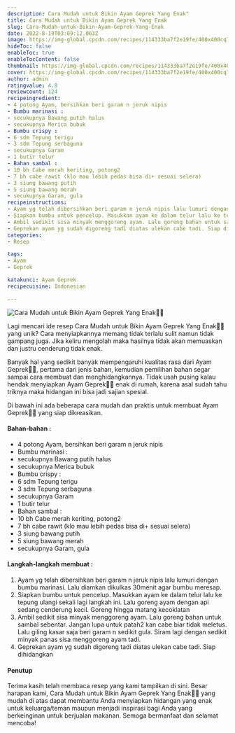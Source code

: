```yaml
---
description: Cara Mudah untuk Bikin Ayam Geprek Yang Enak"
title: Cara Mudah untuk Bikin Ayam Geprek Yang Enak
slug: Cara-Mudah-untuk-Bikin-Ayam-Geprek-Yang-Enak
date: 2022-8-19T03:09:12.063Z
image: https://img-global.cpcdn.com/recipes/114333ba7f2e19fe/400x400cq70/photo.jpg
hideToc: false
enableToc: true
enableTocContent: false
thumbnail: https://img-global.cpcdn.com/recipes/114333ba7f2e19fe/400x400cq70/photo.jpg
cover: https://img-global.cpcdn.com/recipes/114333ba7f2e19fe/400x400cq70/photo.jpg
author: admin
ratingvalue: 4.8
reviewcount: 124
recipeingredient:
- 4 potong Ayam, bersihkan beri garam n jeruk nipis
- Bumbu marinasi :
- secukupnya Bawang putih halus
- secukupnya Merica bubuk
- Bumbu crispy :
- 6 sdm Tepung terigu
- 3 sdm Tepung serbaguna
- secukupnya Garam
- 1 butir telur
- Bahan sambal :
- 10 bh Cabe merah keriting, potong2
- 7 bh cabe rawit (klo mau lebih pedas bisa di+ sesuai selera)
- 3 siung bawang putih
- 5 siung bawang merah
- secukupnya Garam, gula
recipeinstructions:
- Ayam yg telah dibersihkan beri garam n jeruk nipis lalu lumuri dengan bumbu marinasi. Lalu diamkan dikulkas 30menit agar bumbu meresap.
- Siapkan bumbu untuk pencelup. Masukkan ayam ke dalam telur lalu ke tepung ulangi sekali lagi langkah ini. Lalu goreng ayam dengan api sedang cenderung kecil. Goreng hingga matang kecoklatan
- Ambil sedikit sisa minyak menggoreng ayam. Lalu goreng bahan untuk sambal sebentar. Jangan lupa untuk patah2 kan cabe biar tidak meletus. Lalu giling kasar saja beri garam n sedikit gula. Siram lagi dengan sedikit minyak panas sisa menggoreng ayam tadi.
- Geprekan ayam yg sudah digoreng tadi diatas ulekan cabe tadi. Siap dihidangkan
categories:
- Resep

tags:
- Ayam
- Geprek

katakunci: Ayam Geprek
recipecuisine: Indonesian

---
```


![Cara Mudah untuk Bikin Ayam Geprek Yang Enak👩‍🍳](https://img-global.cpcdn.com/recipes/114333ba7f2e19fe/400x400cq70/photo.jpg)

Lagi mencari ide resep Cara Mudah untuk Bikin Ayam Geprek Yang Enak👩‍🍳 yang unik? Cara menyiapkannya memang tidak terlalu sulit namun tidak gampang juga. Jika keliru mengolah maka hasilnya tidak akan memuaskan dan justru cenderung tidak enak.

Banyak hal yang sedikit banyak mempengaruhi kualitas rasa dari Ayam Geprek👩‍🍳, pertama dari jenis bahan, kemudian pemilihan bahan segar sampai cara membuat dan menghidangkannya. Tidak usah pusing kalau hendak menyiapkan Ayam Geprek👩‍🍳 enak di rumah, karena asal sudah tahu triknya maka hidangan ini bisa jadi sajian spesial.

Di bawah ini ada beberapa cara mudah dan praktis untuk membuat Ayam Geprek👩‍🍳 yang siap dikreasikan.

<!--inarticleads1-->

#### Bahan-bahan :

- 4 potong Ayam, bersihkan beri garam n jeruk nipis
- Bumbu marinasi :
- secukupnya Bawang putih halus
- secukupnya Merica bubuk
- Bumbu crispy :
- 6 sdm Tepung terigu
- 3 sdm Tepung serbaguna
- secukupnya Garam
- 1 butir telur
- Bahan sambal :
- 10 bh Cabe merah keriting, potong2
- 7 bh cabe rawit (klo mau lebih pedas bisa di+ sesuai selera)
- 3 siung bawang putih
- 5 siung bawang merah
- secukupnya Garam, gula

<!--inarticleads2-->

#### Langkah-langkah membuat :

1. Ayam yg telah dibersihkan beri garam n jeruk nipis lalu lumuri dengan bumbu marinasi. Lalu diamkan dikulkas 30menit agar bumbu meresap.
1. Siapkan bumbu untuk pencelup. Masukkan ayam ke dalam telur lalu ke tepung ulangi sekali lagi langkah ini. Lalu goreng ayam dengan api sedang cenderung kecil. Goreng hingga matang kecoklatan
1. Ambil sedikit sisa minyak menggoreng ayam. Lalu goreng bahan untuk sambal sebentar. Jangan lupa untuk patah2 kan cabe biar tidak meletus. Lalu giling kasar saja beri garam n sedikit gula. Siram lagi dengan sedikit minyak panas sisa menggoreng ayam tadi.
1. Geprekan ayam yg sudah digoreng tadi diatas ulekan cabe tadi. Siap dihidangkan

#### Penutup

Terima kasih telah membaca resep yang kami tampilkan di sini. Besar harapan kami, Cara Mudah untuk Bikin Ayam Geprek Yang Enak👩‍🍳 yang mudah di atas dapat membantu Anda menyiapkan hidangan yang enak untuk keluarga/teman maupun menjadi inspirasi bagi Anda yang berkeinginan untuk berjualan makanan. Semoga bermanfaat dan selamat mencoba!